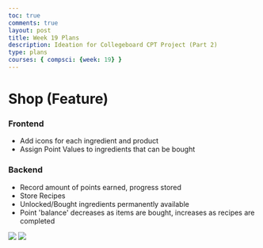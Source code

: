 ```yaml
---
toc: true
comments: true
layout: post
title: Week 19 Plans
description: Ideation for Collegeboard CPT Project (Part 2)
type: plans
courses: { compsci: {week: 19} }
---
```





# Shop (Feature)
### Frontend
- Add icons for each ingredient and product
- Assign Point Values to ingredients that can be bought

### Backend
- Record amount of points earned, progress stored
- Store Recipes
- Unlocked/Bought ingredients permanently available
- Point 'balance' decreases as items are bought, increases as recipes are completed

<img src="https://cdn.discordapp.com/attachments/796087225535168512/1199053151039406183/genlayout_cptshop.png?ex=65c12444&is=65aeaf44&hm=b0210231d89526db118e2bb422d9af4c08804bd38bf81a6a7f856df84be172bc&">

<img src="https://cdn.discordapp.com/attachments/796087225535168512/1199055522427568168/image.png?ex=65c12679&is=65aeb179&hm=385c1ad92fcbc68e09953308205964b9570ae2e60d50d6c37f53ac3113b26104&">